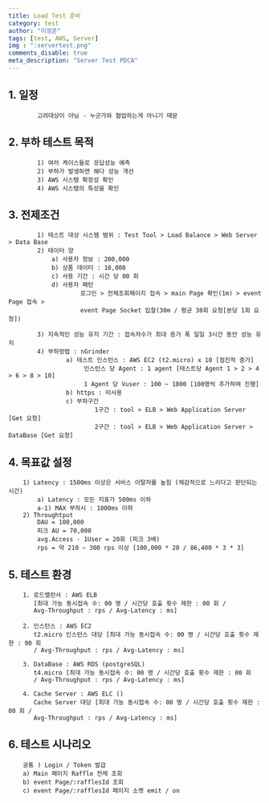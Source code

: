```yaml
---
title: Load Test 준비
category: test
author: "이정훈"
tags: [test, AWS, Server]
img : ":servertest.png"
comments_disable: true
meta_description: "Server Test PDCA"
---
```


## 1. 일정
			고려대상이 아님 - 누군가와 협업하는게 아니기 때문
    
## 2. 부하 테스트 목적
			1) 여러 케이스들로 응답성능 예측
			2) 부하가 발생하면 해다 성능 개선
			3) AWS 시스템 확장성 확인
			4) AWS 시스템의 특성을 확인
    
## 3. 전제조건
			1) 테스트 대상 시스템 범위 : Test Tool > Load Balance > Web Server > Data Base
			2) 테이터 양
				a) 사용자 정보 : 200,000
				b) 상품 데이터 : 10,000
				c) 사용 기간 : 시간 당 00 회
				d) 사용자 패턴
						로그인 > 전체조회페이지 접속 > main Page 확인(1m) > event Page 접속 >
						event Page Socket 입찰(30m / 평균 30회 요청[분당 1회 요청])
						
			3) 지속적인 성능 유지 기간 : 접속자수가 최대 증가 폭 일일 3시간 동안 성능 유지
			4) 부하방법 : nGrinder
					a) 테스트 인스턴스 : AWS EC2 (t2.micro) x 10 [점진적 증가]
						 인스턴스 당 Agent : 1 agent [테스트당 Agent 1 > 2 > 4 > 6 > 8 > 10]
						 1 Agent 당 Vuser : 100 ~ 1000 [100명씩 추가하여 진행]
					b) https : 미사용
					c) 부하구간
							1구간 : tool > ELB > Web Application Server [Get 요청]
							2구간 : tool > ELB > Web Application Server > DataBase [Get 요청]
        
## 4. 목표값 설정
        1) Latency : 1500ms 이상은 서비스 이탈자를 높힘 (체감적으로 느리다고 판단되는 시간)  
            a) Latency : 모든 지표가 500ms 이하
            a-1) MAX 부하시 : 1000ms 이하
        2) Throughtput
            DAU = 100,000
            피크 AU = 70,000
            avg.Access - 1User = 20회 (피크 3배)
            rps = 약 210 ~ 300 rps 이상 [100,000 * 20 / 86,400 * 3 * 3]
    
## 5. 테스트 환경
        1. 로드밸런서 : AWS ELB 
           [최대 가능 동시접속 수: 00 명 / 시간당 호출 횟수 제한 : 00 회 / 
           Avg-Throughput : rps / Avg-Latency : ms]
               
        2. 인스턴스 : AWS EC2
           t2.micro 인스턴스 대당 [최대 가능 동시접속 수: 00 명 / 시간당 호출 횟수 제한 : 00 회 
           / Avg-Throughput : rps / Avg-Latency : ms]
               
        3. DataBase : AWS RDS (postgreSQL)
           t4.micro [최대 가능 동시접속 수: 00 명 / 시간당 호출 횟수 제한 : 00 회 
           / Avg-Throughput : rps / Avg-Latency : ms]
               
        4. Cache Server : AWS ELC ()
           Cache Server 대당 [최대 가능 동시접속 수: 00 명 / 시간당 호출 횟수 제한 : 00 회 / 
           Avg-Throughput : rps / Avg-Latency : ms]

## 6. 테스트 시나리오
        공통 ) Login / Token 발급
        a) Main 페이지 Raffle 전체 조회
        b) event Page/:rafflesId 조회
        c) event Page/:rafflesId 페이지 소켓 emit / on
